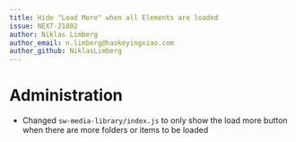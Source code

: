 ```yaml
---
title: Hide "Load More" when all Elements are loaded
issue: NEXT-21802
author: Niklas Limberg
author_email: n.limberg@haokeyingxiao.com
author_github: NiklasLimberg
---
```

# Administration
* Changed `sw-media-library/index.js` to only show the load more button when there are more folders or items to be loaded
